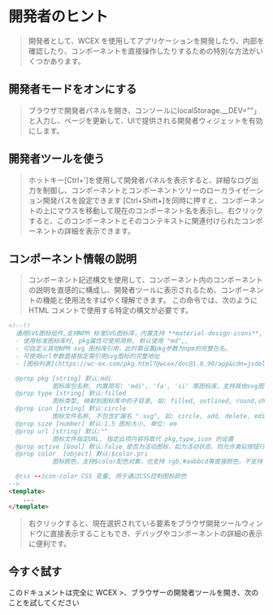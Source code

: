 <!--DESC: {icon:{name:"attractions",pkg:"mdi",type:"filled"},id:4} -->
# 開発者のヒント
> 開発者として、WCEX を使用してアプリケーションを開発したり、内部を確認したり、コンポーネントを直接操作したりするための特別な方法がいくつかあります。

## 開発者モードをオンにする
> ブラウザで開発者パネルを開き、コンソールにlocalStorage.__DEV=""」と入力し、ページを更新して、UIで提供される開発者ウィジェットを有効にします。

## 開発者ツールを使う
> ホットキー[Ctrl+']を使用して開発者パネルを表示すると、詳細なログ出力を制御し、コンポーネントとコンポーネントツリーのローカライゼーション開発パスを設定できます
> [Ctrl+Shift+]を同時に押すと、コンポーネントの上にマウスを移動して現在のコンポーネント名を表示し、右クリックすると、このコンポーネントとそのコンテキストに関連付けられたコンポーネントの詳細を表示できます。

## コンポーネント情報の説明
> コンポーネント記述構文を使用して、コンポーネント内のコンポーネントの説明を直感的に構成し、開発者ツールに表示されるため、コンポーネントの機能と使用法をすばやく理解できます。
> この命令では、次のように HTML コメントで使用する特定の構文が必要です。
```html
<!--!!
  通用SVG图标组件,支持NPM 标准SVG图标库，内置支持 **material-design-icons**, **fortawesome**, **svg-icons**,
  - 使用标准图标库时, pkg属性可使用简称, 默认使用 "md",,
  - 可自定义其他NPM svg 图标库引用，此时需设置pkg参数为npm的完整包名。
  - 可使用url参数直接指定需引用svg图标的完整地址  
  - [图标列表](https://wc-ex.com/pkg.html?@wcex/doc@1.0.90/app&cdn=jsdelivr&lang=cn#wcex-doc.doc%3Furl%3D%E6%89%A9%E5%B1%95%2F02-%E5%9B%BE%E6%A0%87%E5%BA%93.md%26lang%3Dcn)

  @prop pkg [string] 默认:mdi
            图标库包名称, 内置简写: 'mdi', 'fa', 'si' 等图标库，支持其他svg图标库
  @prop type [string] 默认:filled
            图标类型, 映射到图标库中的子目录, 如: filled, outlined, round,sharp,two-tone
  @prop icon [string] 默认:circle
            图标文件名称, 不包含扩展名 ".svg", 如: circle, add, delete, edit, search, home, user, ...
  @prop size [number] 默认:1.5 图标大小, 单位: em
  @prop url [string] 默认:""
            图标文件指定URL, 指定此项内容将取代 pkg,type,icon 的设置
  @prop active [bool] 默认:false 是否为活动图标，如为活动状态，则允许类似按钮行为，并发送点击事件
  @prop color  [object] 默认:$color.pri
            图标颜色，支持$color配色对象，也支持 rgb,#aabbcd等直接颜色，不支持 "red,green"等名称色.

  @css --icon-color CSS 变量, 用于通过CSS控制图标颜色
-->
<template>
    ...
</template>

```
> 右クリックすると、現在選択されている要素をブラウザ開発ツールウィンドウに直接表示することもでき、デバッグやコンポーネントの詳細の表示に便利です。

## 今すぐ試す
このドキュメントは完全に WCEX >、ブラウザーの開発者ツールを開き、次のことを試してください
